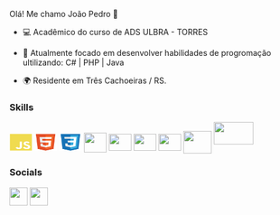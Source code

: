 
Olá! Me chamo João Pedro 👋

 * 💻 Acadêmico do curso de ADS ULBRA - TORRES
   
 * 🧠 Atualmente focado em desenvolver habilidades de progromação ultilizando: C# | PHP | Java  

 * 🌍  Residente em Três Cachoeiras / RS.



### Skills
  <img align="center" alt="" height="30" width="40" src="https://raw.githubusercontent.com/devicons/devicon/master/icons/javascript/javascript-plain.svg">
  <img align="center" alt="" height="30" width="40" src="https://raw.githubusercontent.com/devicons/devicon/master/icons/html5/html5-original.svg">
  <img align="center" alt="" height="30" width="40" src="https://raw.githubusercontent.com/devicons/devicon/master/icons/css3/css3-original.svg">
  <img align="center" alt="" height="35" width="40" src="https://cdn.jsdelivr.net/gh/devicons/devicon/icons/bootstrap/bootstrap-original.svg" />       
  <img align="center" alt="" height="30" width="40" src="https://cdn.jsdelivr.net/gh/devicons/devicon/icons/docker/docker-original.svg" />
  <img align="center" alt="" height="30" width="40" src="https://cdn.jsdelivr.net/gh/devicons/devicon/icons/jquery/jquery-plain-wordmark.svg" />
  <img align="center" alt="" height="30" width="40" src="https://cdn.jsdelivr.net/gh/devicons/devicon/icons/mysql/mysql-original-wordmark.svg" />
  <img align="center" alt="" height="40" width="50" src="https://cdn.jsdelivr.net/gh/devicons/devicon/icons/php/php-original.svg" />
  <img width ='70' height ='40' src="https://cdn.jsdelivr.net/gh/devicons/devicon/icons/java/java-original-wordmark.svg"/>
</div>

### Socials
   <a href="http://www.instagram.com/joaoevaldt_/" target="_blank" rel="noreferrer"><img src="https://raw.githubusercontent.com/danielcranney/readme-generator/main/public/icons/socials/instagram.svg" width="32" height="32" /></a>  <a href="https://www.linkedin.com/in/joao-pedro-oliveira-evaldt-0b5768268/" target="_blank" rel="noreferrer"><img src="https://raw.githubusercontent.com/danielcranney/readme-generator/main/public/icons/socials/linkedin.svg" width="32" height="32" /></a>
   
  

